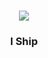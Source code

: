 
<h1 align="center">
    <img src="https://readme-typing-svg.herokuapp.com/?font=Righteous&size=35&center=true&vCenter=true&width=500&height=70&duration=2000&lines=Hi+There!+;+I'm+!;" />
</h1>

<h3 align="center"> I Ship</h3>

<br/>

<div align="center">
 
 





